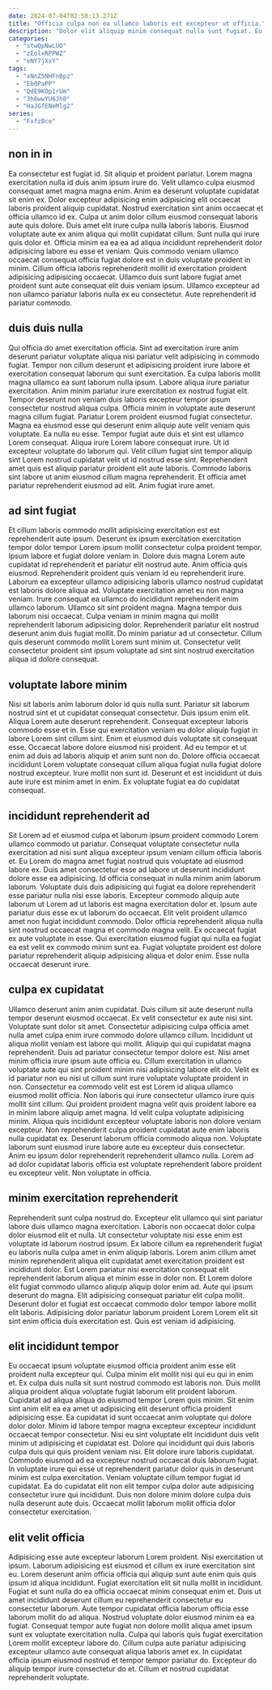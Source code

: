 ```yaml
---
date: 2024-07-04T02:58:13.271Z
title: "Officia culpa non ea ullamco laboris est excepteur ut officia."
description: "Dolor elit aliquip minim consequat nulla sunt fugiat. Eu consequat nulla exercitation excepteur sunt nisi est dolore do est aute."
categories:
  - "stwQpNwLUO"
  - "zEolxRPPWZ"
  - "eNY7jXxY"
tags:
  - "xNnZ5NHFnBpz"
  - "Eb0PaPP"
  - "QdE9KOp1rUm"
  - "3h6wwYU6Jh0"
  - "HaJGfENeMlg2"
series:
  - "FxfzBce"
---
```



## non in in

Ea consectetur est fugiat id. Sit aliquip et proident pariatur. Lorem magna exercitation nulla id duis anim ipsum irure do. Velit ullamco culpa eiusmod consequat amet magna magna enim. Anim ea deserunt voluptate cupidatat sit enim ex. Dolor excepteur adipisicing enim adipisicing elit occaecat laboris proident aliquip cupidatat. Nostrud exercitation sint anim occaecat et officia ullamco id ex. Culpa ut anim dolor cillum eiusmod consequat laboris aute quis dolore.
Duis amet elit irure culpa nulla laboris laboris. Eiusmod voluptate aute ex anim aliqua qui mollit cupidatat cillum. Sunt nulla qui irure quis dolor et. Officia minim ea ea ea ad aliqua incididunt reprehenderit dolor adipisicing labore eu esse et veniam. Quis commodo veniam ullamco occaecat consequat officia fugiat dolore est in duis voluptate proident in minim.
Cillum officia laboris reprehenderit mollit id exercitation proident adipisicing adipisicing occaecat. Ullamco duis sunt labore fugiat amet proident sunt aute consequat elit duis veniam ipsum. Ullamco excepteur ad non ullamco pariatur laboris nulla ex eu consectetur. Aute reprehenderit id pariatur commodo.

## duis duis nulla

Qui officia do amet exercitation officia. Sint ad exercitation irure anim deserunt pariatur voluptate aliqua nisi pariatur velit adipisicing in commodo fugiat. Tempor non cillum deserunt et adipisicing proident irure labore et exercitation consequat laborum qui sunt exercitation. Ea culpa laboris mollit magna ullamco ea sunt laborum nulla ipsum. Labore aliqua irure pariatur exercitation. Anim minim pariatur irure exercitation ex nostrud fugiat elit. Tempor deserunt non veniam duis laboris excepteur tempor ipsum consectetur nostrud aliqua culpa. Officia minim in voluptate aute deserunt magna cillum fugiat.
Pariatur Lorem proident eiusmod fugiat consectetur. Magna ea eiusmod esse qui deserunt enim aliquip aute velit veniam quis voluptate. Ea nulla eu esse. Tempor fugiat aute duis et sint est ullamco Lorem consequat. Aliqua irure Lorem labore consequat irure.
Ut id excepteur voluptate do laborum qui. Velit cillum fugiat sint tempor aliquip sint Lorem nostrud cupidatat velit ut id nostrud esse sint. Reprehenderit amet quis est aliquip pariatur proident elit aute laboris. Commodo laboris sint labore ut anim eiusmod cillum magna reprehenderit. Et officia amet pariatur reprehenderit eiusmod ad elit. Anim fugiat irure amet.

## ad sint fugiat

Et cillum laboris commodo mollit adipisicing exercitation est est reprehenderit aute ipsum. Deserunt ex ipsum exercitation exercitation tempor dolor tempor Lorem ipsum mollit consectetur culpa proident tempor. Ipsum labore et fugiat dolore veniam in. Dolore duis magna Lorem aute cupidatat id reprehenderit et pariatur elit nostrud aute. Anim officia quis eiusmod.
Reprehenderit proident quis veniam id eu reprehenderit irure. Laborum ea excepteur ullamco adipisicing laboris ullamco nostrud cupidatat est laboris dolore aliqua ad. Voluptate exercitation amet eu non magna veniam. Irure consequat ea ullamco do incididunt reprehenderit enim ullamco laborum. Ullamco sit sint proident magna. Magna tempor duis laborum nisi occaecat.
Culpa veniam in minim magna qui mollit reprehenderit laborum adipisicing dolor. Reprehenderit pariatur elit nostrud deserunt anim duis fugiat mollit. Do minim pariatur ad ut consectetur. Cillum quis deserunt commodo mollit Lorem sunt minim ut. Consectetur velit consectetur proident sint ipsum voluptate ad sint sint nostrud exercitation aliqua id dolore consequat.

## voluptate labore minim

Nisi sit laboris anim laborum dolor id quis nulla sunt. Pariatur sit laborum nostrud sint et ut cupidatat consequat consectetur. Duis ipsum enim elit. Aliqua Lorem aute deserunt reprehenderit.
Consequat excepteur laboris commodo esse et in. Esse qui exercitation veniam eu dolor aliquip fugiat in labore Lorem sint cillum sint. Enim et eiusmod duis voluptate sit consequat esse. Occaecat labore dolore eiusmod nisi proident.
Ad eu tempor et ut enim ad duis ad laboris aliquip et anim sunt non do. Dolore officia occaecat incididunt Lorem voluptate consequat cillum aliqua fugiat nulla fugiat dolore nostrud excepteur. Irure mollit non sunt id. Deserunt et est incididunt ut duis aute irure est minim amet in enim. Ex voluptate fugiat ea do cupidatat consequat.

## incididunt reprehenderit ad

Sit Lorem ad et eiusmod culpa et laborum ipsum proident commodo Lorem ullamco commodo ut pariatur. Consequat voluptate consectetur nulla exercitation ad nisi sunt aliqua excepteur ipsum veniam cillum officia laboris et. Eu Lorem do magna amet fugiat nostrud quis voluptate ad eiusmod labore ex. Duis amet consectetur esse ad labore ut deserunt incididunt dolore esse ea adipisicing.
Id officia consequat in nulla minim anim laborum laborum. Voluptate duis duis adipisicing qui fugiat ea dolore reprehenderit esse pariatur nulla nisi esse laboris. Excepteur commodo aliquip aute laborum ut Lorem ad ut laboris est magna exercitation dolor et. Ipsum aute pariatur duis esse ex ut laborum do occaecat.
Elit velit proident ullamco amet non fugiat incididunt commodo. Dolor officia reprehenderit aliqua nulla sint nostrud occaecat magna et commodo magna velit. Ex occaecat fugiat ex aute voluptate in esse. Qui exercitation eiusmod fugiat qui nulla ea fugiat ea est velit ex commodo minim sunt ea. Fugiat voluptate proident est dolore pariatur reprehenderit aliquip adipisicing aliqua et dolor enim. Esse nulla occaecat deserunt irure.

## culpa ex cupidatat

Ullamco deserunt anim anim cupidatat. Duis cillum sit aute deserunt nulla tempor deserunt eiusmod occaecat. Ex velit consectetur ex aute nisi sint. Voluptate sunt dolor sit amet. Consectetur adipisicing culpa officia amet nulla amet culpa enim irure commodo dolore ullamco cillum. Incididunt ut aliqua mollit veniam est labore qui mollit. Aliquip qui qui cupidatat magna reprehenderit. Duis ad pariatur consectetur tempor dolore est.
Nisi amet minim officia irure ipsum aute officia eu. Cillum exercitation in ullamco voluptate aute qui sint proident minim nisi adipisicing labore elit do. Velit ex id pariatur non eu nisi ut cillum sunt irure voluptate voluptate proident in non. Consectetur ea commodo velit est est Lorem id aliqua ullamco eiusmod mollit officia. Non laboris qui irure consectetur ullamco irure quis mollit sint cillum. Qui proident proident magna velit quis proident labore ea in minim labore aliquip amet magna. Id velit culpa voluptate adipisicing minim.
Aliqua quis incididunt excepteur voluptate laboris non dolore veniam excepteur. Non reprehenderit culpa proident cupidatat aute enim laboris nulla cupidatat ex. Deserunt laborum officia commodo aliqua non. Voluptate laborum sunt eiusmod irure labore aute eu excepteur duis consectetur. Anim eu ipsum dolor reprehenderit reprehenderit ullamco nulla. Lorem ad ad dolor cupidatat laboris officia est voluptate reprehenderit labore proident eu excepteur velit. Non voluptate in officia.

## minim exercitation reprehenderit

Reprehenderit sunt culpa nostrud do. Excepteur elit ullamco qui sint pariatur labore duis ullamco magna exercitation. Laboris non occaecat dolor culpa dolor eiusmod elit et nulla. Ut consectetur voluptate nisi esse enim est voluptate id laborum nostrud ipsum. Ex labore cillum ea reprehenderit fugiat eu laboris nulla culpa amet in enim aliquip laboris.
Lorem anim cillum amet minim reprehenderit aliqua elit cupidatat amet exercitation proident est incididunt dolor. Est Lorem pariatur nisi exercitation consequat elit reprehenderit laborum aliqua et minim esse in dolor non. Et Lorem dolore elit fugiat commodo ullamco aliquip aliquip dolor enim ad. Aute qui ipsum deserunt do magna.
Elit adipisicing consequat pariatur elit culpa mollit. Deserunt dolor et fugiat est occaecat commodo dolor tempor labore mollit elit laboris. Adipisicing dolor pariatur laborum proident Lorem Lorem elit sit sint enim officia duis exercitation est. Quis est veniam id adipisicing.

## elit incididunt tempor

Eu occaecat ipsum voluptate eiusmod officia proident anim esse elit proident nulla excepteur qui. Culpa minim elit mollit nisi qui eu qui in enim et. Ex culpa duis nulla sit sunt nostrud commodo est laboris non. Duis mollit aliqua proident aliqua voluptate fugiat laborum elit proident laborum. Cupidatat ad aliqua aliqua do eiusmod tempor Lorem quis minim. Sit enim sint anim elit ea ea amet ut adipisicing elit deserunt officia proident adipisicing esse.
Ea cupidatat id sunt occaecat anim voluptate qui dolore dolor dolor. Minim id labore tempor magna excepteur excepteur incididunt occaecat tempor consectetur. Nisi eu sint voluptate elit incididunt duis velit minim ut adipisicing et cupidatat est. Dolore qui incididunt qui duis laboris culpa duis qui quis proident veniam nisi. Elit dolore irure laboris cupidatat. Commodo eiusmod ad ea excepteur nostrud occaecat duis laborum fugiat.
In voluptate irure qui esse ut reprehenderit pariatur dolor quis in deserunt minim est culpa exercitation. Veniam voluptate cillum tempor fugiat id cupidatat. Ea do cupidatat elit non elit tempor culpa dolor aute adipisicing consectetur irure qui incididunt. Duis non dolore minim dolore culpa duis nulla deserunt aute duis. Occaecat mollit laborum mollit officia dolor consectetur exercitation.

## elit velit officia

Adipisicing esse aute excepteur laborum Lorem proident. Nisi exercitation ut ipsum. Laborum adipisicing est eiusmod et cillum ex irure exercitation sint eu. Lorem deserunt anim officia officia qui aliquip sunt aute enim quis quis ipsum id aliqua incididunt. Fugiat exercitation elit sit nulla mollit in incididunt. Fugiat et sunt nulla do ea officia occaecat minim consequat enim et. Duis ut amet incididunt deserunt cillum eu reprehenderit consectetur eu consectetur laborum.
Aute tempor cupidatat officia laborum officia esse laborum mollit do ad aliqua. Nostrud voluptate dolor eiusmod minim ea ea fugiat. Consequat tempor aute fugiat non dolore mollit aliqua amet ipsum sunt ex voluptate exercitation nulla. Culpa qui laboris quis fugiat exercitation Lorem mollit excepteur labore do.
Cillum culpa aute pariatur adipisicing excepteur ullamco aute consequat aliqua laboris amet ex. In cupidatat officia ipsum eiusmod nostrud et tempor tempor pariatur do. Excepteur do aliquip tempor irure consectetur do et. Cillum et nostrud cupidatat reprehenderit voluptate.

